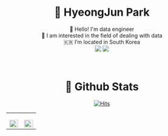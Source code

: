<div align="center">
  
  # 🙇 HyeongJun Park
  👋 Hello! I'm data engineer <br>
  🤩 I am interested in the field of dealing with data<br>
  🇰🇷 I’m located in South Korea<br>
  <a href="mailto:khuphj@gmail.com"><img src="https://img.shields.io/badge/Gmail-D14836?style=for-the-badge&logo=gmail&logoColor=white&link=mailto:khuphj@gmail.com"/></a>
<a href="https://velog.io/@youhyeoneee"><img src="http://img.shields.io/badge/-Velog-20c997?style=for-the-badge&link=https://velog.io/@youhyeoneee"/></a><br>
  <br><br> 
  <!--
   # 🛠️ Tech stack
  <img src="https://img.shields.io/badge/Python-3776AB?style=for-the-badge&logo=Python&logoColor=white">
  <img src="https://img.shields.io/badge/c++-00599C?style=for-the-badge&logo=c%2B%2B&logoColor=white">
  <img src="https://img.shields.io/badge/html5-E34F26?style=for-the-badge&logo=html5&logoColor=white">
  <img src="https://img.shields.io/badge/css-1572B6?style=for-the-badge&logo=css3&logoColor=white">
  <img src="https://img.shields.io/badge/javascript-F7DF1E?style=for-the-badge&logo=javascript&logoColor=black"><br>
  <img src="https://img.shields.io/badge/mysql-4479A1?style=for-the-badge&logo=mysql&logoColor=white">
  <img src="https://img.shields.io/badge/mongoDB-47A248?style=for-the-badge&logo=MongoDB&logoColor=white">
  <img src="https://img.shields.io/badge/react-61DAFB?style=for-the-badge&logo=react&logoColor=black">
  <img src="https://img.shields.io/badge/node.js-339933?style=for-the-badge&logo=Node.js&logoColor=white">
  <img src="https://img.shields.io/badge/amazonaws-232F3E?style=for-the-badge&logo=amazonaws&logoColor=white"><br>
  <img src="https://img.shields.io/badge/amazondynamodb-4053D6?style=for-the-badge&logo=amazondynamodb&logoColor=white">
  <img src="https://img.shields.io/badge/git-F05032?style=for-the-badge&logo=git&logoColor=white">
  <img src="https://img.shields.io/badge/github-181717?style=for-the-badge&logo=github&logoColor=white">
  <br><br>
-->
  # 🧐 Github Stats  
  [![Hits](https://hits.seeyoufarm.com/api/count/incr/badge.svg?url=https%3A%2F%2Fgithub.com%2Fdevhyung%2F&count_bg=%23418210&title_bg=%23FF0000&icon=highly.svg&icon_color=%23FDFDFD&title=Thanks&edge_flat=false)](https://hits.seeyoufarm.com)

  <table><tr><td valign="top" width="50%">

  [<img src="https://github-readme-stats.vercel.app/api?username=devhyung&hide=contribs,prs,issues&show_icons=true&theme=tokyonight" align="left" style="width: 100%" />](https://github.com/devhyung)

  </td><td valign="top" width="50%">

  [<img src="https://github-readme-stats.vercel.app/api/top-langs/?username=devhyung&layout=demo&theme=tokyonight" align="left" style="width: 100%" />](https://github.com/devhyung)

  </td></tr></table>  

<!---
![HJ.Park github stats](https://github-readme-stats.vercel.app/api?username=devhyung&hide=contribs,prs,issues&show_icons=true&theme=tokyonight)
![Top Langs](https://github-readme-stats.vercel.app/api/top-langs/?username=devhyung&layout=demo&theme=tokyonight)

DevHyung/DevHyung is a ✨ special ✨ repository because its `README.md` (this file) appears on your GitHub profile.
You can click the Preview link to take a look at your changes.
--->
</div>
